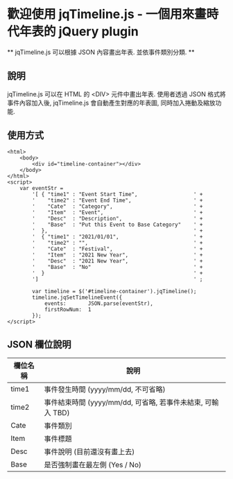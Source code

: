 # 歡迎使用 jqTimeline.js - 一個用來畫時代年表的 jQuery plugin

** jqTimeline.js 可以根據 JSON 內容畫出年表. 並依事件類別分類. **

## 說明
jqTimeline.js 可以在 HTML 的 &lt;DIV&gt; 元件中畫出年表. 使用者透過 JSON 格式將事件內容加入後, jqTimeline.js 會自動產生對應的年表圖, 同時加入捲動及縮放功能.

## 使用方式
```
<html>
    <body>
        <div id="timeline-container"></div>
    </body>
</html>
<script>
    var eventStr =
        '[ { "time1" : "Event Start Time",                  ' +
        '    "time2" : "Event End Time",                    ' +
        '    "Cate"  : "Category",                          ' +
        '    "Item"  : "Event",                             ' +
        '    "Desc"  : "Description",                       ' +
        '    "Base"  : "Put this Event to Base Category"    ' +
        '  },                                               ' +
        '  { "time1" : "2021/01/01",                        ' +
        '    "time2" : "",                                  ' +
        '    "Cate"  : "Festival",                          ' +
        '    "Item"  : "2021 New Year",                     ' +
        '    "Desc"  : "2021 New Year",                     ' +
        '    "Base"  : "No"                                 ' +
        '  }                                                ' +
        ']                                                  ' ;

        var timeline = $('#timeline-container').jqTimeline();
        timeline.jqSetTimelineEvent({
            events:       JSON.parse(eventStr),
            firstRowNum:  1
        });
</script>
```

## JSON 欄位說明
| **欄位名稱** | **說明**                                              |
| ------------|------------------------------------------------------|
| time1       | 事件發生時間 (yyyy/mm/dd, 不可省略)                      |
| time2       | 事件結束時間 (yyyy/mm/dd, 可省略, 若事件未結束, 可輸入 TBD) |
| Cate        | 事件類別                                               |
| Item        | 事件標題                                               |
| Desc        | 事件說明 (目前還沒有畫上去)                               |
| Base        | 是否強制畫在最左側 (Yes / No)                            |
